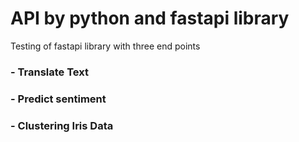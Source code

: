 # API by python and fastapi library

Testing of fastapi library with three end points

### - Translate Text
### - Predict sentiment
### - Clustering Iris Data
